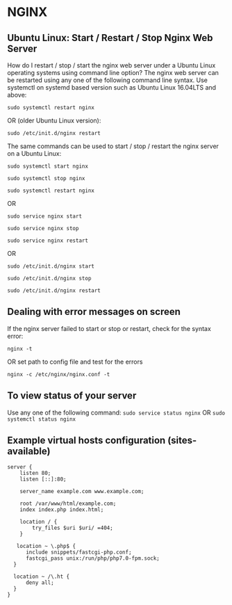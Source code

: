 
# NGINX

## Ubuntu Linux: Start / Restart / Stop Nginx Web Server

How do I restart / stop / start the nginx web server under a Ubuntu Linux operating systems using command line option?
The nginx web server can be restarted using any one of the following command line syntax. Use systemctl on systemd based version such as Ubuntu Linux 16.04LTS and above:

`sudo systemctl restart nginx`

OR (older Ubuntu Linux version):

`sudo /etc/init.d/nginx restart`

The same commands can be used to start / stop / restart the nginx server on a Ubuntu Linux:

`sudo systemctl start nginx`

`sudo systemctl stop nginx `

`sudo systemctl restart nginx`

OR

`sudo service nginx start`

`sudo service nginx stop`

`sudo service nginx restart`

OR 

`sudo /etc/init.d/nginx start`

`sudo /etc/init.d/nginx stop`

`sudo /etc/init.d/nginx restart`


## Dealing with error messages on screen
If the nginx server failed to start or stop or restart, check for the syntax error:

`nginx -t`

 OR set path to config file and test for the errors 

`nginx -c /etc/nginx/nginx.conf -t`

## To view status of your server


Use any one of the following command:
`sudo service status nginx`
OR 
`sudo systemctl status nginx`

## Example virtual hosts configuration (sites-available)

```nginx
server {
	listen 80;
	listen [::]:80;

	server_name example.com www.example.com;

	root /var/www/html/example.com;
	index index.php index.html;

	location / {
		try_files $uri $uri/ =404;
	}
 
   location ~ \.php$ {
      include snippets/fastcgi-php.conf;
      fastcgi_pass unix:/run/php/php7.0-fpm.sock;
  }

  location ~ /\.ht {
      deny all;
  }
}
```
